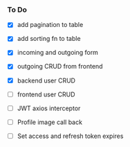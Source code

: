 ### To Do

- [X] add pagination to table
- [X] add sorting fn to table
- [x] incoming and outgoing form
- [X] outgoing CRUD from frontend
- [X] backend user CRUD
- [ ] frontend user CRUD
- [ ] JWT axios interceptor
- [ ] Profile image call back
- [ ] Set access and refresh token expires

